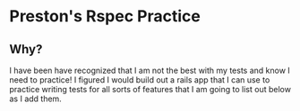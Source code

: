 # Preston's Rspec Practice

## Why?  

I have been have recognized that I am not the best with my tests and know I need to practice! I figured I would build out a rails app that I can use to practice writing tests for all sorts of features that I am going to list out below as I add them. 
